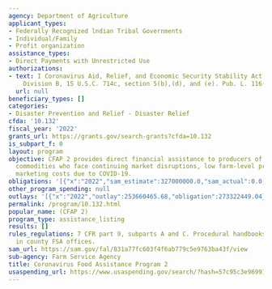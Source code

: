 ```yaml
---
agency: Department of Agriculture
applicant_types:
- Federally Recognized lndian Tribal Governments
- Individual/Family
- Profit organization
assistance_types:
- Direct Payments with Unrestricted Use
authorizations:
- text: I Coronavirus Aid, Relief, and Economic Security Stability Act (CARES Act),
    Division B, 15 U.S.C. 714c, section 5(b),(d), and (e). Pub. L. 116-260,.
  url: null
beneficiary_types: []
categories:
- Disaster Prevention and Relief - Disaster Relief
cfda: '10.132'
fiscal_year: '2022'
grants_url: https://grants.gov/search-grants?cfda=10.132
is_subpart_f: 0
layout: program
objective: CFAP 2 provides direct financial assistance to producers of eligible agricultural
  commodities who face continuing market disruptions, low farm-level prices, and significant
  marketing costs due to COVID-19.
obligations: '[{"x":"2022","sam_estimate":327000000.0,"sam_actual":0.0,"usa_spending_actual":273322449.04},{"x":"2023","sam_estimate":0.0,"sam_actual":0.0,"usa_spending_actual":42106156.6},{"x":"2024","sam_estimate":0.0,"sam_actual":0.0,"usa_spending_actual":4144119.72}]'
other_program_spending: null
outlays: '[{"x":"2022","outlay":253660465.68,"obligation":273322449.04},{"x":"2023","outlay":42078604.99,"obligation":42106156.6},{"x":"2024","outlay":2367959.02,"obligation":4144119.72}]'
permalink: /program/10.132.html
popular_name: (CFAP 2)
program_type: assistance_listing
results: []
rules_regulations: 7 CFR part 9, subparts A and C. Procedural handbooks are available
  in county FSA offices.
sam_url: https://sam.gov/fal/831a77fc603f4f6ab779c5e9763ba43f/view
sub-agency: Farm Service Agency
title: Coronavirus Food Assistance Program 2
usaspending_url: https://www.usaspending.gov/search/?hash=57c95c3e969915e461c4981f617f1fa5
---
```


